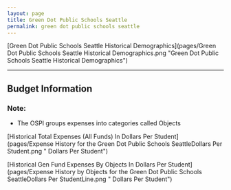 ```yaml
---
layout: page
title: Green Dot Public Schools Seattle
permalink: green dot public schools seattle
---
```



[Green Dot Public Schools Seattle Historical Demographics](pages/Green Dot Public Schools Seattle Historical Demographics.png "Green Dot Public Schools Seattle Historical Demographics")

___

## Budget Information
### Note:
- The OSPI groups expenses into categories called Objects

[Historical Total Expenses (All Funds) In Dollars Per Student](pages/Expense History for the Green Dot Public Schools SeattleDollars Per Student.png " Dollars Per Student")

[Historical Gen Fund Expenses By Objects In Dollars Per Student](pages/Expense History by Objects for the Green Dot Public Schools SeattleDollars Per StudentLine.png " Dollars Per Student")

